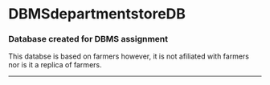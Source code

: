 # DBMSdepartmentstoreDB

### Database created for DBMS assignment

This databse is based on farmers however, it is not afiliated with farmers nor is it a replica of farmers.

---

